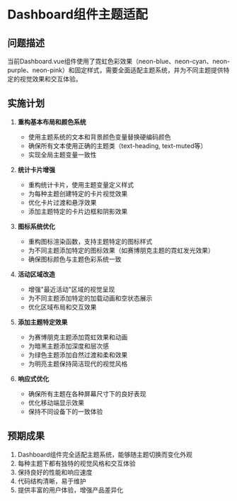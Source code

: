 # Dashboard组件主题适配

## 问题描述

当前Dashboard.vue组件使用了霓虹色彩效果（neon-blue、neon-cyan、neon-purple、neon-pink）和固定样式，需要全面适配主题系统，并为不同主题提供特定的视觉效果和交互体验。

## 实施计划

1. **重构基本布局和颜色系统**
   - 使用主题系统的文本和背景颜色变量替换硬编码颜色
   - 确保所有文本使用正确的主题类（text-heading, text-muted等）
   - 实现全局主题变量一致性

2. **统计卡片增强**
   - 重构统计卡片，使用主题变量定义样式
   - 为每种主题创建特定的卡片视觉效果
   - 优化卡片过渡和悬浮效果
   - 添加主题特定的卡片边框和阴影效果

3. **图标系统优化**
   - 重构图标渲染函数，支持主题特定的图标样式
   - 为不同主题添加特定的图标效果（如赛博朋克主题的霓虹发光效果）
   - 确保图标颜色与主题色彩系统一致

4. **活动区域改造**
   - 增强"最近活动"区域的视觉呈现
   - 为不同主题添加特定的加载动画和空状态展示
   - 优化区域布局和交互效果

5. **添加主题特定效果**
   - 为赛博朋克主题添加霓虹效果和动画
   - 为暗黑主题添加深度和层次感
   - 为绿色主题添加自然过渡和柔和效果
   - 为明亮主题保持简洁现代的视觉风格

6. **响应式优化**
   - 确保所有主题在各种屏幕尺寸下的良好表现
   - 优化移动端显示效果
   - 保持不同设备下的一致体验

## 预期成果

1. Dashboard组件完全适配主题系统，能够随主题切换而变化外观
2. 每种主题下都有独特的视觉风格和交互体验
3. 保持良好的性能和响应速度
4. 代码结构清晰，易于维护
5. 提供丰富的用户体验，增强产品差异化 